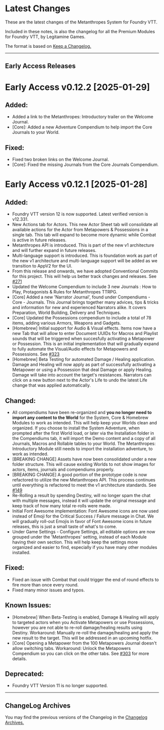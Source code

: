 # Latest Changes

These are the latest changes of the Metanthropes System for Foundry VTT.

Included in these notes, is also the changelog for all the Premium Modules for Foundry VTT, by Legitamine Games.

The format is based on [Keep a Changelog.](https://keepachangelog.com/en/1.1.0/)

---

## Early Access Releases

# Early Access v0.12.2 [2025-01-29]

## Added:
- Added a link to the Metanthropes: Introductory trailer on the Welcome Journal.
- [Core]: Added a new Adventure Compendium to help import the Core Journals to your World.

## Fixed:
- Fixed two broken links on the Welcome Journal.
- [Core]: Fixed the missing Journals from the Core Journals Compendium.

# Early Access v0.12.1 [2025-01-28]

## Added:
- Foundry VTT version 12 is now supported. Latest verified version is v12.331.
- New Actions tab for Actors. This new Actor Sheet tab will consolidate all available actions for the Actor from Metapowers & Possessions in a single tab. This tab will expand to become more dynamic while Combat is active in future releases.
- Metanthropes API is introduced. This is part of the new v1 architecture and will further expand in future releases.
- Multi-language support is introduced. This is foundation work as part of the new v1 architecture and multi-language support will be added as we transition to AppV2 for the UI.
- From this release and onwards, we have adopted Conventional Commits for this project. This will help us better track changes and releases. See [#271](https://github.com/Legitamine/metanthropes/issues/271)
- Updated the Welcome Compendium to include 3 new Journals : How to Play, Protagonists & Rules for Metanthropes TTRPG.
- [Core] Added a new 'Narrator Journal', found under Compendiums - Core - Journals. This Journal brings together many advices, tips & tricks and information for new and experienced Narrators alike. It covers Preparation, World Building, Delivery and Techniques.
- [Core] Updated the Possessions compendium to include a total of 78 items, adding various Armors, Weapons and Gadgets.
- [Homebrew] Initial support for Audio & Visual effects. Items now have a new Tab that will allow to enter Document UUIDs for Macros and Playlist sounds that will be triggered when succesfully activating a Metapower or Possession. This is an initial implementation that will gradually expand to fully automate the Visual/Audio effects for Metapowers and Possessions. See [#323](https://github.com/Legitamine/metanthropes/issues/323)
- [Homebrew] Beta Testing for automated Damage / Healing application. Damage and Healing will now apply as part of successfully activating a Metapower or using a Possession that deal Damage or apply Healing. Damage will take into account the target's resistances. Narrators can click on a new button next to the Actor's Life to undo the latest Life change that was applied automatically.

## Changed:
- All compendiums have been re-organized and **you no longer need to import any content to the World** for the System, Core & Homebrew Modules to work as intended. This will help keep your Worlds clean and organized. If you choose to install the System Adventure, when prompted after the first World load, or later via the Installation folder in the Compendiums tab, it will import the Demo content and a copy of all Journals, Macros and Rollable tables to your World. The Metanthropes: Introductory Module still needs to import the installation adventure, to work as intended.
- [BREAKING CHANGE] Assets have now been consolidated under a new folder structure. This will cause existing Worlds to not show images for actors, items, journals and compendiums properly.
- [BREAKING CHANGE] A good portion of the prototype code is now refactored to utilize the new Metanthropes API. This process continues until everything is refactored to meet the v1 architecture standards. See [#149](https://github.com/Legitamine/metanthropes/issues/149)
- Re-Rolling a result by spending Destiny, will no longer spam the chat with multiple messages, instead it will update the original message and keep track of how many total re-rolls were made.
- Initial Font Awesome implementation: Font Awesome icons are now used instead of Emoji for the Critical Success / Failure message in Chat. We will gradually roll-out Emojis in favor of Font Awesome icons in future releases, this is just a small taste of what's to come.
- Under Game Settings - Configure Settings, all editable options are now grouped under the 'Metanthropes' setting, instead of each Module having their own section. This will help keep the settings more organized and easier to find, especially if you have many other modules installed.

## Fixed:
- Fixed an issue with Combat that could trigger the end of round effects to fire more than once every round.
- Fixed many minor issues and typos.

## Known Issues:
- [Homebrew] When Beta-Testing is enabled, Damage & Healing will apply to targeted actors when you Activate Metapowers or use Possessions, however you are not able to re-roll damage/healing results using Destiny. Workaround: Manually re-roll the damage/healing and apply the new result to the target. This will be addressed in an upcoming hotfix.
- [Core] Opening a Metapower from the 100 Metapowers Journal doesn't allow switching tabs. Workaround: Unlock the Metapowers Compendium so you can click on the other tabs. See [#303](https://github.com/Legitamine/metanthropes/issues/303) for more details.

## Deprecated:
- Foundry VTT Version 11 is no longer supported.

---
## ChangeLog Archives

You may find the previous versions of the Changelog in the [Changelog Archives.](https://github.com/Legitamine/metanthropes/blob/main/CHANGELOGARCHIVES.md)
